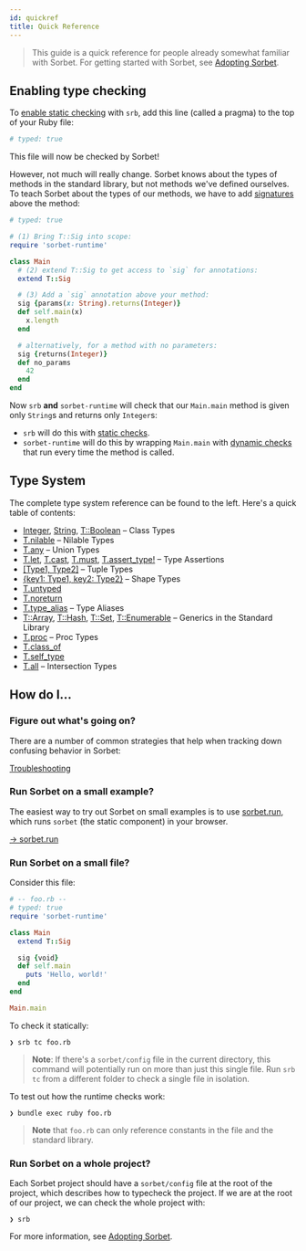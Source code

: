 ```yaml
---
id: quickref
title: Quick Reference
---
```


> This guide is a quick reference for people already somewhat familiar with
> Sorbet. For getting started with Sorbet, see [Adopting Sorbet](adopting.md).

## Enabling type checking

To [enable static checking](static.md) with `srb`, add this line (called a
pragma) to the top of your Ruby file:

```ruby
# typed: true
```

This file will now be checked by Sorbet!

However, not much will really change. Sorbet knows about the types of methods in
the standard library, but not methods we've defined ourselves. To teach Sorbet
about the types of our methods, we have to add [signatures](sigs.md) above the
method:

```ruby
# typed: true

# (1) Bring T::Sig into scope:
require 'sorbet-runtime'

class Main
  # (2) extend T::Sig to get access to `sig` for annotations:
  extend T::Sig

  # (3) Add a `sig` annotation above your method:
  sig {params(x: String).returns(Integer)}
  def self.main(x)
    x.length
  end

  # alternatively, for a method with no parameters:
  sig {returns(Integer)}
  def no_params
    42
  end
end
```

Now `srb` **and** `sorbet-runtime` will check that our `Main.main` method is
given only `String`s and returns only `Integer`s:

- `srb` will do this with [static checks](static.md).
- `sorbet-runtime` will do this by wrapping `Main.main` with
  [dynamic checks](runtime.md) that run every time the method is called.

## Type System

The complete type system reference can be found to the left. Here's a quick
table of contents:

- [Integer](class-types.md), [String](class-types.md),
  [T::Boolean](class-types.md) – Class Types
- [T.nilable](nilable-types.md) – Nilable Types
- [T.any](union-types.md) – Union Types
- [T.let](type-assertions.md), [T.cast](type-assertions.md),
  [T.must](type-assertions.md), [T.assert_type!](type-assertions.md) – Type
  Assertions
- [[Type1, Type2]](tuples.md) – Tuple Types
- [{key1: Type1, key2: Type2}](shapes.md) – Shape Types
- [T.untyped](untyped.md)
- [T.noreturn](noreturn.md)
- [T.type_alias](type-aliases.md) – Type Aliases
- [T::Array](stdlib-generics.md), [T::Hash](stdlib-generics.md),
  [T::Set](stdlib-generics.md), [T::Enumerable](stdlib-generics.md) – Generics
  in the Standard Library
- [T.proc](procs.md) – Proc Types
- [T.class_of](class-of.md)
- [T.self_type](self-type.md)
- [T.all](intersection-types.md) – Intersection Types

## How do I...

### Figure out what's going on?

There are a number of common strategies that help when tracking down confusing
behavior in Sorbet:

[Troubleshooting](troubleshooting.md)

### Run Sorbet on a small example?

The easiest way to try out Sorbet on small examples is to use
[sorbet.run](https://sorbet.run), which runs `sorbet` (the static component) in
your browser.

[→ sorbet.run](https://sorbet.run)

### Run Sorbet on a small file?

Consider this file:

```ruby
# -- foo.rb --
# typed: true
require 'sorbet-runtime'

class Main
  extend T::Sig

  sig {void}
  def self.main
    puts 'Hello, world!'
  end
end

Main.main
```

To check it statically:

```plaintext
❯ srb tc foo.rb
```

> **Note**: If there's a `sorbet/config` file in the current directory, this
> command will potentially run on more than just this single file. Run `srb tc`
> from a different folder to check a single file in isolation.

To test out how the runtime checks work:

```plaintext
❯ bundle exec ruby foo.rb
```

> **Note** that `foo.rb` can only reference constants in the file and the
> standard library.

### Run Sorbet on a whole project?

Each Sorbet project should have a `sorbet/config` file at the root of the
project, which describes how to typecheck the project. If we are at the root of
our project, we can check the whole project with:

```plaintext
❯ srb
```

For more information, see [Adopting Sorbet](adopting.md).
